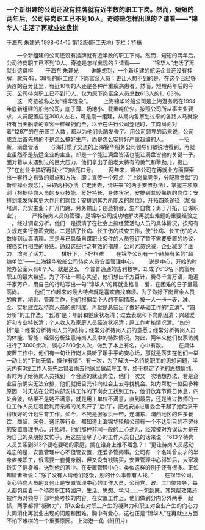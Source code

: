 ### 一个新组建的公司还没有挂牌就有近半数的职工下岗。然而，短短的两年后，公司待岗职工已不到10人。奇迹是怎样出现的？请看——“锦华人”走活了再就业这盘棋
于海东  朱建光
1998-04-15
第12版(职工天地)
专栏：特稿

　　一个新组建的公司还没有挂牌就有近半数的职工下岗。然而，短短的两年后，公司待岗职工已不到10人。奇迹是怎样出现的？请看——
　　“锦华人”走活了再就业这盘棋
　　于海东  朱建光
　　谁能想到，一个新组建的航运企业还没有挂牌，就有48．38％的职工成了下岗富余人员；更让人想不到的是，在这个已经够头疼的百分比里，有近10％的人还是各种严重疾病患者。然而，短短两年后的今天，公司待岗职工已不到10人，仅为原下岗富余人员总数613人的1．63％。
　　这一奇迹被称之为“锦华现象”。
　　上海锦华轮船公司是上海港务局在1994年底新组建的船务公司，底子薄、场地小、载重吨位少。按照公司所从事主业要求，人员配置应在300人左右，可是刚一组建，从局内各家划过来的各路人马就像持有当天船票的乘客一样蜂拥而至，以至在进行公司登记时，工商局面对着“1267”的在册职工人数，都以为他们头脑发昏了。用公司领导的话来说，公司成立后首先想的不是怎么搞好生产，而是怎么安排好严重超编的人。
　　一招新，满盘皆活
　　与海打惯了交道的上海锦华船务公司领导们敏锐地看到，再就业虽然不是航运企业的主业，却是一个能让满盘皆活也能让满盘皆输的关键一子。面对着从未遇到过的巨大压力，他们拿出了船老大特有的勇气和犟劲儿，提出了“在创业中搞好再就业”的响亮口号。
　　两年来，锦华公司在再就业方面探索出一套行之有效的措施和方法，即：宣传一个观点（“上岗靠竞争，分配靠贡献”的新型择业观念），采取两种办法（“走出去，请进来”的两手安置办法），掌握三项原则（根据待岗人员的专业技能、爱好特长、身体状况，安排到其较熟练的岗位；安排到能发挥其更大作用的岗位；安排到其力所能及的岗位），开拓四条途径（加强培训，充实主业；广开门路，劳务输出；创造机会，生产自救；勇于开拓，自谋职业）。
　　严格待岗人员的管理，是锦华公司成功地解决再就业难题的重要经验之一。经过调查分析，他们一是摸清了在社会上搞经营活动人员的具体情况，按照有关规定实行停薪变岗。二是抓了长病、长工伤的核查工作，使“长病、长工伤”的人数得到认真清理。三是与已具备自谋职业条件的人员签订了暂不需要安置的协议，按档实行相应的补贴。通过这些行之有效的措施，公司冗员锐减，企业减少了压力，增强了活力。
　　棋好下，下好棋难
　　在锦华公司有一个赫赫有名的“超编单位”——上海锦华轮船公司待岗人员安置管理中心。
　　说是中心，开始的时候办公室只有8个人。就是这么一个普普通通的吉利数字，却成了613名下岗富余职工的最大希望。为了不让一颗心失望，他们想出千方百计，费尽千言万语，跑遍千家万户，用自己的行动写出一句“锦华人”的再就业格言：爱，在困难的日子里最高尚。
　　他们工作起来的最大特点就是喜欢自找麻烦。为了做好下岗富余人员的教育、培训、管理工作，他们根据每个人的不同情况，按一人一卡一表，准、全、实地建立起待岗人员的资料库。再就是总结出了做好基础工作的“五清”、“四分析”的工作法。“五清”是：年龄和健康状况清；过去表现和下岗原因清；兴趣爱好和专业特长清；个人收入及家庭人员经济状况清；原工作考核情况清。“四分析”是：经常分析待岗人员的结构；经常分析待岗人员的意愿；经常分析待岗人员的体能、智能；经常分析注意待岗人员中的特殊情况。为此，两年来他们仅家访就进行了3000余次，谈心2500余人次，做到了本上有名，心中有数。
　　在具体安置工作中，他们有一句让待岗人员听了暖乎乎的安心话，那就是落实在他们一举一动上的“下岗无情，操作有情”。有一次，为了解决一名待岗职工的思想问题，半天内有3位工作人员先后冒着雨去他家里做疏导工作，终于稳定了他的思想情绪。有时为了给待岗人员找到一个合适的就业岗位，他们一次又一次地想办法，若是企业目前确实无法安排，他们就把目光转向社会上去寻找机会。如为帮助一位因多种原因一时无法在公司内部安排工作的下岗女工找到工作，他们放弃节假日休息，四处奔波，结果不是她不满意，就是用工单位不满意，直到最后，还是当过教师的一位工作人员红着脸利用亲戚的关系开了“后门”，把她安排进居委会干起了她后来干得很好的计划生育工作。如今，不光是张家浜一带，连浦东、浦西地区的许多餐饮、商贸、医务、通讯等行业，都知道上海锦华轮船公司有一个不达到目的不罢休的安置管理中心。开始时，他们那种非同一般的上心劲儿，经常被对方误认为是在为自己的亲朋好友忙乎。用这些操尽了心的工作人员自己的话来说：“613个待岗人员关系到613个要吃要喝的家庭，搁在谁身上谁不着急？！”更让待岗人员感动难忘的是，安置管理中心不但管安置，还爱多管闲事。公司有一个名叫曾友才的半身瘫痪职工，很需要一套健身器，但又没有钱购买，安置管理中心得知后，大家凑钱买了健身器，送到他的家中。在安置管理中心，类似这样的例子还有很多。正如知情者所说：“除了没有人请他们吃饭，别的什么事都有人找。”
　　在锦华公司，关心待岗人员的又何止是安置管理中心的工作人员，公司党、政、工11位领导，每人都包帮着一个待岗职工特困户，生活、思想、学习……一包到底，其包帮效果还被作为对领导干部年终考核的内容。在安置工作上，他们做到分内分外两手一起抓，两手都抓“凝聚力”，即以企业对职工产生的凝聚力和职工对企业产生的向心力共同消化再就业出现的问题和困难。胸中有爱心，这也正是“锦华人”在再就业方面不怕下难棋的一个重要原因。
    上海港一角（附图片）
